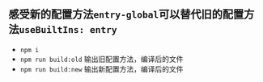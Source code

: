 ## 感受新的配置方法`entry-global`可以替代旧的配置方法`useBuiltIns: entry`

- `npm i`
- `npm run build:old` 输出旧配置方法，编译后的文件
- `npm run build:new` 输出新配置方法，编译后的文件